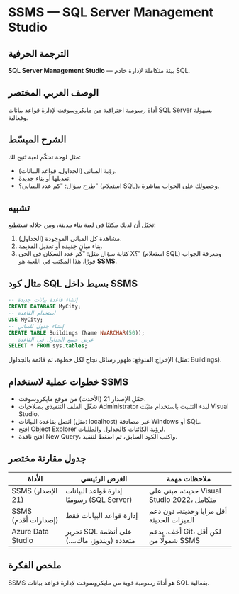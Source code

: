 # **SSMS — SQL Server Management Studio**

## الترجمة الحرفية  
**SQL Server Management Studio** — بيئة متكاملة لإدارة خادم SQL.

## الوصف العربي المختصر  
أداة رسومية احترافية من مايكروسوفت لإدارة قواعد بيانات SQL Server بسهولة وفعالية.

## الشرح المبسّط  
مثل لوحة تحكّم لعبة تُتيح لك:
- رؤية المباني (الجداول، قواعد البيانات).
- تعديلها أو بناء جديدة.
- طرح سؤال: "كم عدد المباني؟" (استعلام SQL)، وحصولك على الجواب مباشرة.

## تشبيه  
تخيّل أن لديك مكتبًا في لعبة بناء مدينة، ومن خلاله تستطيع:
1. مشاهدة كل المباني الموجودة (الجداول).
2. بناء مبانٍ جديدة أو تعديل القديمة.
3. كتابة سؤال مثل: "كم عدد السكان في الحي X؟" (استعلام SQL) ومعرفة الجواب فورًا.
هذا المكتب في اللعبة هو **SSMS**.

## مثال كود SQL بسيط داخل SSMS

```sql
-- إنشاء قاعدة بيانات جديدة
CREATE DATABASE MyCity;
-- استخدام القاعدة
USE MyCity;
-- إنشاء جدول للمباني
CREATE TABLE Buildings (Name NVARCHAR(50));
-- عرض جميع الجداول في القاعدة
SELECT * FROM sys.tables;
```
الإخراج المتوقع: ظهور رسائل نجاح لكل خطوة، ثم قائمة بالجداول (مثل: Buildings).

## خطوات عملية لاستخدام SSMS
- حمّل الإصدار 21 (الأحدث) من موقع مايكروسوفت.
- شغّل الملف التنفيذي بصلاحيات Administrator لبدء التثبيت باستخدام مثبّت Visual Studio.
- اتصل بقاعدة البيانات (مثل: localhost) عبر مصادقة Windows أو SQL.
- افتح Object Explorer لرؤية الكائنات كالجداول والطلبات.
- افتح نافذة New Query، واكتب الكود السابق، ثم اضغط لتنفيذ.

## جدول مقارنة مختصر

| الأداة | الغرض الرئيسي | ملاحظات مهمة |
|---|---|---|
| SSMS (الإصدار 21) | إدارة قواعد البيانات رسوميًا (SQL Server) | حديث، مبني على Visual Studio 2022، متكامل |
| SSMS (إصدارات أقدم) | إدارة قواعد البيانات فقط | أقل مزايا وحديثة، دون دعم الميزات الحديثة |
| Azure Data Studio | تحرير SQL على أنظمة متعددة (ويندوز، ماك،...) | أخف، يدعم Git، لكن أقل شمولًا من SSMS |

## ملخص الفكرة
SSMS هو أداة رسومية قوية من مايكروسوفت لإدارة قواعد بيانات SQL بفعالية.
